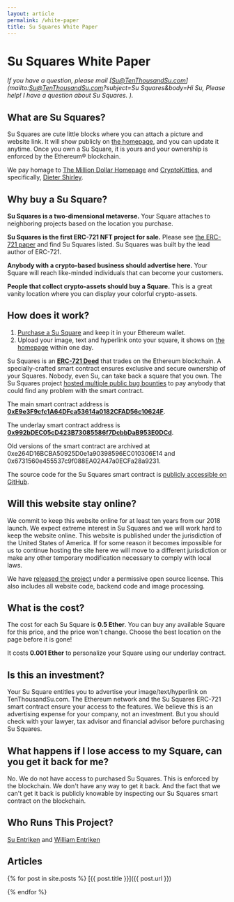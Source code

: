 ```yaml
---
layout: article
permalink: /white-paper
title: Su Squares White Paper
---
```


# Su Squares White Paper

*If you have a question, please mail [Su@TenThousandSu.com](mailto:Su@TenThousandSu.com?subject=Su Squares&body=Hi Su, Please help! I have a question about Su Squares. ).*

## What are Su Squares?

Su Squares are cute little blocks where you can attach a picture and website link. It will show publicly on [the homepage](/), and you can update it anytime. Once you own a Su Square, it is yours and your ownership is enforced by the Ethereum® blockchain.

We pay homage to [The Million Dollar Homepage](http://milliondollarhomepage.com/) and [CryptoKitties](https://www.cryptokitties.co/), and specifically, [Dieter Shirley](https://github.com/dete).

## Why buy a Su Square?

**Su Squares is a two-dimensional metaverse.** Your Square attaches to neighboring projects based on the location you purchase.

**Su Squares is the first ERC-721 NFT project for sale.** Please see <a target="_blank" href="https://eips.ethereum.org/EIPS/eip-721">the ERC-721 paper</a> and find Su Squares listed. Su Squares was built by the lead author of ERC-721.

**Anybody with a crypto-based business should advertise here.** Your Square will reach like-minded individuals that can become your customers.

**People that collect crypto-assets should buy a Square.** This is a great vanity location where you can display your colorful crypto-assets.

## How does it work?

1. [Purchase a Su Square](/buy) and keep it in your Ethereum wallet.
2. Upload your image, text and hyperlink onto your square, it shows on [the homepage](/) within one day.

Su Squares is an [**ERC-721 Deed**](https://eips.ethereum.org/EIPS/eip-721) that trades on the Ethereum blockchain. A specially-crafted smart contract ensures exclusive and secure ownership of your Squares. Nobody, even Su, can take back a square that you own. The Su Squares project [hosted multiple public bug bounties](https://github.com/su-squares/ethereum-contract) to pay anybody that could find any problem with the smart contract.

The main smart contract address is **[0xE9e3F9cfc1A64DFca53614a0182CFAD56c10624F](https://etherscan.io/address/0xE9e3F9cfc1A64DFca53614a0182CFAD56c10624F)**.

The underlay smart contract address is **[0x992bDEC05cD423B73085586f7DcbbDaB953E0DCd](https://etherscan.io/address/0x992bDEC05cD423B73085586f7DcbbDaB953E0DCd)**.

Old versions of the smart contract are archived at 0xe264D16BCBA50925D0e1a90398596EC010306E14 and 0x6731560e455537c9f088EA02A47a0ECFa28a9231.

The source code for the Su Squares smart contract is [publicly accessible on GitHub](https://github.com/su-squares/ethereum-contract).

## Will this website stay online?

We commit to keep this website online for at least ten years from our 2018 launch. We expect extreme interest in Su Squares and we will work hard to keep the website online. This website is published under the jurisdiction of the United States of America. If for some reason it becomes impossible for us to continue hosting the site here we will move to a different jurisdiction or make any other temporary modification necessary to comply with local laws.

We have [released the project](/articles/2021-08-29-open-source) under a permissive open source license. This also includes all website code, backend code and image processing.

## What is the cost?

The cost for each Su Square is **0.5 Ether**. You can buy any available Square for this price, and the price won't change. Choose the best location on the page before it is gone!

It costs **0.001 Ether** to personalize your Square using our underlay contract.

## Is this an investment?

Your Su Square entitles you to advertise your image/text/hyperlink on TenThousandSu.com. The Ethereum network and the Su Squares ERC-721 smart contract ensure your access to the features. We believe this is an advertising expense for your company, not an investment. But you should check with your lawyer, tax advisor and financial advisor before purchasing Su Squares.

## What happens if I lose access to my Square, can you get it back for me?

No. We do not have access to purchased Su Squares. This is enforced by the blockchain. We don't have any way to get it back. And the fact that we can't get it back is publicly knowable by inspecting our Su Squares smart contract on the blockchain.

## Who Runs This Project?

[Su Entriken](https://www.linkedin.com/in/suwang621/) and [William Entriken](https://www.linkedin.com/in/fulldecent/)

## Articles

{% for post in site.posts %}
[{{ post.title }}]({{ post.url }})

{% endfor %}